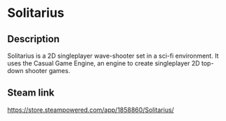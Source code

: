 # Solitarius 

## Description
Solitarius is a 2D singleplayer wave-shooter set in a sci-fi environment.
It uses the Casual Game Engine, an engine to create singleplayer 2D top-down shooter games.

## Steam link
https://store.steampowered.com/app/1858860/Solitarius/